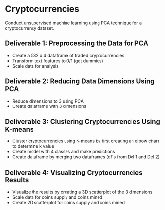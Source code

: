 # Cryptocurrencies
Conduct unsupervised machine learning using PCA technique for a cryptocurrency dataset.

## Deliverable 1: Preprocessing the Data for PCA
* Create a 532 x 4 dataframe of traded cryptocurrencies
* Transform text features to 0/1 (get dummies)
* Scale data for analysis

## Deliverable 2: Reducing Data Dimensions Using PCA
* Reduce dimensions to 3 using PCA
* Create dataframe with 3 dimensions

## Deliverable 3: Clustering Cryptocurrencies Using K-means
* Cluster cryptocurrencies using K-means by first creating an elbow chart to determine k value
* Create model with 4 classes and make predictions
* Create dataframe by merging two dataframes (df's from Del 1 and Del 2)

## Deliverable 4: Visualizing Cryptocurrencies Results
* Visualize the results by creating a 3D scatterplot of the 3 dimensions
* Scale data for coins supply and coins mined
* Create 2D scatterplot for coins supply and coins mined

